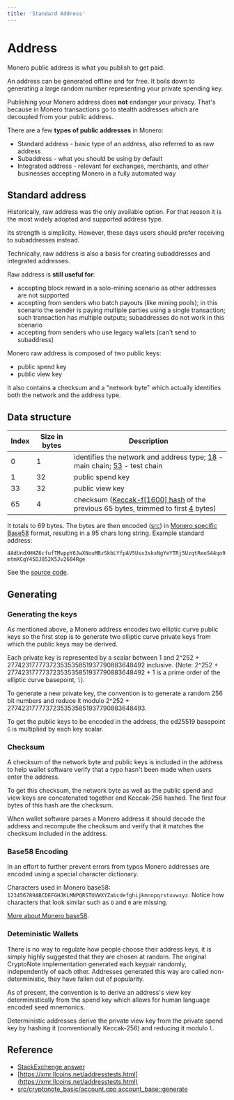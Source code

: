 ```yaml
---
title: 'Standard Address'
---
```

# Address

Monero public address is what you publish to get paid.

An address can be generated offline and for free. It boils down to
generating a large random number representing your private spending key.

Publishing your Monero address does __not__ endanger your privacy. That's
because in Monero transactions go to stealth addresses which are decoupled
from your public address.

There are a few **types of public addresses** in Monero:

* Standard address - basic type of an address, also referred to as raw
  address
* Subaddress - what you should be using by default
* Integrated address - relevant for exchanges, merchants, and other
  businesses accepting Monero in a fully automated way

## Standard address

Historically, raw address was the only available option. For that reason it
is the most widely adopted and supported address type.

Its strength is simplicity. However, these days users should prefer
receiving to subaddresses instead.

Technically, raw address is also a basis for creating subaddresses and
integrated addresses.

Raw address is **still useful for**:

* accepting block reward in a solo-mining scenario as other addresses are
  not supported
* accepting from senders who batch payouts (like mining pools); in this
  scenario the sender is paying multiple parties using a single transaction;
  such transaction has multiple outputs; subaddresses do not work in this
  scenario
* accepting from senders who use legacy wallets (can't send to subaddress)

Monero raw address is composed of two public keys:

* public spend key
* public view key

It also contains a checksum and a "network byte" which actually identifies
both the network and the address type.

## Data structure

Index       | Size in bytes    | Description
------------|------------------|-------------------------------------------------------------
0           | 1                | identifies the network and address type; [18](https://github.com/monero-project/monero/blob/793bc973746a10883adb2f89827e223f562b9651/src/cryptonote_config.h#L149) - main chain; [53](https://github.com/monero-project/monero/blob/793bc973746a10883adb2f89827e223f562b9651/src/cryptonote_config.h#L161) - test chain
1           | 32               | public spend key
33          | 32               | public view key
65          | 4                | checksum ([Keccak-f[1600] hash](https://github.com/monero-project/monero/blob/8f1f43163a221153403a46902d026e3b72f1b3e3/src/common/base58.cpp#L261) of the previous 65 bytes, trimmed to first [4](https://github.com/monero-project/monero/blob/8f1f43163a221153403a46902d026e3b72f1b3e3/src/common/base58.cpp#L53) bytes)

It totals to 69 bytes. The bytes are then encoded
([src](https://github.com/monero-project/monero/blob/8f1f43163a221153403a46902d026e3b72f1b3e3/src/common/base58.cpp#L240))
in [Monero specific Base58](/cryptography/base58) format, resulting in a 95
chars long string. Example standard address:

`4AdUndXHHZ6cfufTMvppY6JwXNouMBzSkbLYfpAV5Usx3skxNgYeYTRj5UzqtReoS44qo9mtmXCqY45DJ852K5Jv2684Rge`

See the [source
code](https://github.com/monero-project/monero/blob/f7b9f44c1b0d53170fd7f53d37fc67648f3247a2/src/cryptonote_basic/cryptonote_basic_impl.cpp#L159).

## Generating

### Generating the keys

As mentioned above, a Monero address encodes two elliptic curve public keys
so the first step is to generate two elliptic curve private keys from which
the public keys may be derived.

Each private key is represented by a scalar between 1 and 2^252 +
27742317777372353535851937790883648492 inclusive. (Note: 2^252 +
27742317777372353535851937790883648492 + 1 is a prime order of the elliptic
curve basepoint, `l`).

To generate a new private key, the convention is to generate a random 256
bit numbers and reduce it modulo 2^252 +
27742317777372353535851937790883648493.

To get the public keys to be encoded in the address, the ed25519 basepoint
`G` is multiplied by each key scalar.

### Checksum

A checksum of the network byte and public keys is included in the address to
help wallet software verify that a typo hasn't been made when users enter
the address.

To get this checksum, the network byte as well as the public spend and view
keys are concatenated together and Keccak-256 hashed. The first four bytes
of this hash are the checksum.

When wallet software parses a Monero address it should decode the address
and recompute the checksum and verify that it matches the checksum included
in the address.

### Base58 Encoding

In an effort to further prevent errors from typos Monero addresses are
encoded using a special character dictionary.

Characters used in Monero base58:
`123456789ABCDEFGHJKLMNPQRSTUVWXYZabcdefghijkmnopqrstuvwxyz`. Notice how
characters that look similar such as `O` and `0` are missing.

[More about Monero base58](https://monerodocs.org/cryptography/base58/).

### Deteministic Wallets

There is no way to regulate how people choose their address keys, it is
simply highly suggested that they are chosen at random. The original
CryptoNote implementation generated each keypair randomly, independently of
each other. Addresses generated this way are called non-deterministic, they
have fallen out of popularity.

As of present, the convention is to derive an address's view key
deterministically from the spend key which allows for human language encoded
seed mnemonics.

Deterministic addresses derive the private view key from the private spend
key by hashing it (conventionally Keccak-256) and reducing it modulo `l`.

## Reference

* [StackExchenge
  answer](https://monero.stackexchange.com/questions/980/what-are-the-public-viewkeys-and-spendkeys)
* [https://xmr.llcoins.net/addresstests.html](https://xmr.llcoins.net/addresstests.html)
* [src/cryptonote_basic/account.cpp
  account_base::generate](https://github.com/monero-project/monero/blob/dcba757dd283a3396120f0df90fe746e3ec02292/src/cryptonote_basic/account.cpp#L155)
